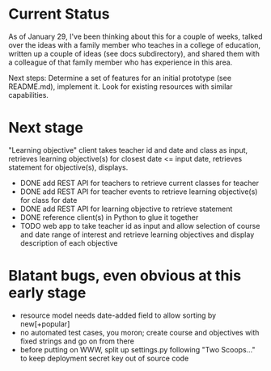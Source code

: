 Current Status
==============

As of January 29, I've been thinking about this for a couple of weeks, talked over the ideas with a family member who teaches
in a college of education, written up a couple of ideas (see docs subdirectory), and shared them with a colleague
of that family member who has experience in this area.

Next steps: Determine a set of features for an initial prototype (see README.md), implement it.  Look for existing
resources with similar capabilities.

Next stage
==========

"Learning objective" client takes teacher id and date and class as input, retrieves learning objective(s) for closest date <= input date, retrieves statement for objective(s), displays.

* DONE add REST API for teachers to retrieve current classes for teacher
* DONE add REST API for teacher events to retrieve learning objective(s) for class for date
* DONE add REST API for learning objective to retrieve statement
* DONE reference client(s) in Python to glue it together
* TODO web app to take teacher id as input and allow selection of course and date range of interest and retrieve learning objectives and display description of each objective

Blatant bugs, even obvious at this early stage
==============================================

* resource model needs date-added field to allow sorting by new[+popular]
* no automated test cases, you moron; create course and objectives with fixed strings and go on from there
* before putting on WWW, split up settings.py following "Two Scoops..." to keep deployment secret key out of source code
